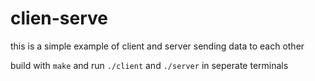 # clien-serve

this is a simple example of client and server sending data to each other

build with `make` and run `./client` and `./server` in seperate terminals
